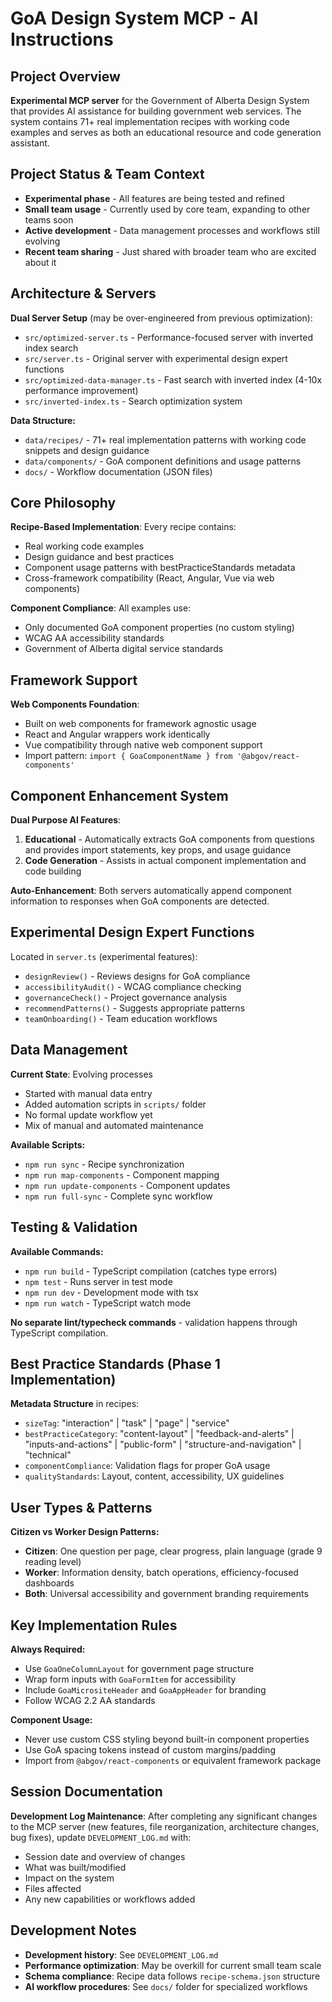 # GoA Design System MCP - AI Instructions

## Project Overview

**Experimental MCP server** for the Government of Alberta Design System that provides AI assistance for building government web services. The system contains 71+ real implementation recipes with working code examples and serves as both an educational resource and code generation assistant.

## Project Status & Team Context

- **Experimental phase** - All features are being tested and refined
- **Small team usage** - Currently used by core team, expanding to other teams soon
- **Active development** - Data management processes and workflows still evolving
- **Recent team sharing** - Just shared with broader team who are excited about it

## Architecture & Servers

**Dual Server Setup** (may be over-engineered from previous optimization):
- `src/optimized-server.ts` - Performance-focused server with inverted index search
- `src/server.ts` - Original server with experimental design expert functions
- `src/optimized-data-manager.ts` - Fast search with inverted index (4-10x performance improvement)
- `src/inverted-index.ts` - Search optimization system

**Data Structure:**
- `data/recipes/` - 71+ real implementation patterns with working code snippets and design guidance
- `data/components/` - GoA component definitions and usage patterns
- `docs/` - Workflow documentation (JSON files)

## Core Philosophy

**Recipe-Based Implementation**: Every recipe contains:
- Real working code examples
- Design guidance and best practices
- Component usage patterns with bestPracticeStandards metadata
- Cross-framework compatibility (React, Angular, Vue via web components)

**Component Compliance**: All examples use:
- Only documented GoA component properties (no custom styling)
- WCAG AA accessibility standards
- Government of Alberta digital service standards

## Framework Support

**Web Components Foundation**: 
- Built on web components for framework agnostic usage
- React and Angular wrappers work identically
- Vue compatibility through native web component support
- Import pattern: `import { GoaComponentName } from '@abgov/react-components'`

## Component Enhancement System

**Dual Purpose AI Features**:
1. **Educational** - Automatically extracts GoA components from questions and provides import statements, key props, and usage guidance
2. **Code Generation** - Assists in actual component implementation and code building

**Auto-Enhancement**: Both servers automatically append component information to responses when GoA components are detected.

## Experimental Design Expert Functions

Located in `server.ts` (experimental features):
- `designReview()` - Reviews designs for GoA compliance
- `accessibilityAudit()` - WCAG compliance checking  
- `governanceCheck()` - Project governance analysis
- `recommendPatterns()` - Suggests appropriate patterns
- `teamOnboarding()` - Team education workflows

## Data Management

**Current State**: Evolving processes
- Started with manual data entry
- Added automation scripts in `scripts/` folder
- No formal update workflow yet
- Mix of manual and automated maintenance

**Available Scripts:**
- `npm run sync` - Recipe synchronization
- `npm run map-components` - Component mapping
- `npm run update-components` - Component updates
- `npm run full-sync` - Complete sync workflow

## Testing & Validation

**Available Commands:**
- `npm run build` - TypeScript compilation (catches type errors)
- `npm test` - Runs server in test mode
- `npm run dev` - Development mode with tsx
- `npm run watch` - TypeScript watch mode

**No separate lint/typecheck commands** - validation happens through TypeScript compilation.

## Best Practice Standards (Phase 1 Implementation)

**Metadata Structure** in recipes:
- `sizeTag`: "interaction" | "task" | "page" | "service"
- `bestPracticeCategory`: "content-layout" | "feedback-and-alerts" | "inputs-and-actions" | "public-form" | "structure-and-navigation" | "technical"
- `componentCompliance`: Validation flags for proper GoA usage
- `qualityStandards`: Layout, content, accessibility, UX guidelines

## User Types & Patterns

**Citizen vs Worker Design Patterns:**
- **Citizen**: One question per page, clear progress, plain language (grade 9 reading level)
- **Worker**: Information density, batch operations, efficiency-focused dashboards
- **Both**: Universal accessibility and government branding requirements

## Key Implementation Rules

**Always Required:**
- Use `GoaOneColumnLayout` for government page structure
- Wrap form inputs with `GoaFormItem` for accessibility
- Include `GoaMicrositeHeader` and `GoaAppHeader` for branding
- Follow WCAG 2.2 AA standards

**Component Usage:**
- Never use custom CSS styling beyond built-in component properties
- Use GoA spacing tokens instead of custom margins/padding
- Import from `@abgov/react-components` or equivalent framework package

## Session Documentation

**Development Log Maintenance**: After completing any significant changes to the MCP server (new features, file reorganization, architecture changes, bug fixes), update `DEVELOPMENT_LOG.md` with:
- Session date and overview of changes
- What was built/modified
- Impact on the system
- Files affected
- Any new capabilities or workflows added

## Development Notes

- **Development history**: See `DEVELOPMENT_LOG.md`
- **Performance optimization**: May be overkill for current small team scale
- **Schema compliance**: Recipe data follows `recipe-schema.json` structure
- **AI workflow procedures**: See `docs/` folder for specialized workflows